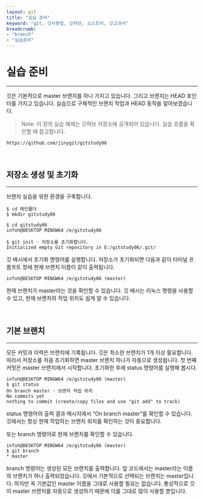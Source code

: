 ```yaml
---
layout: git
title: "실습 준비"
keyword: "git, 깃사용법, 깃허브, 소스트리, 깃교과서"
breadcrumb:
- "branch"
- "실습준비"
---
```


# 실습 준비
---
깃은 기본적으로 master 브랜치를 하나 가지고 있습니다. 그리고 브랜치는 HEAD 포인터를 가지고 있습니다. 실습으로 구체적인 브랜치 작업과 HEAD 동작을 알아보겠습니다.  

>Note: 이 장의 실습 예제는 깃허브 저장소에 공개되어 있습니다. 실습 흐름을 확인할 때 참고합니다.  

```
https://github.com/jinygit/gitstudy06
```

<br>
<a name="1"></a>

## 저장소 생성 및 초기화
---
브랜치 실습을 위한 환경을 구축합니다.

```
$ cd 메인폴더
$ mkdir gitstudy06

$ cd gitstudy06
infoh@DESKTOP MINGW64 /e/gitstudy06

$ git init ☜ 저장소를 초기화합니다.
Initialized empty Git repository in E:/gitstudy06/.git/
```

깃 배시에서 초기화 명령어를 실행합니다. 저장소가 초기화되면 다음과 같이 터미널 프롬프트 창에 현재 브랜치 이름이 같이 출력됩니다.  

```
infoh@DESKTOP MINGW64 /e/gitstudy06 (master)
```

현재 브랜치가 master라는 것을 확인할 수 있습니다. 깃 배시는 리눅스 명령을 사용할 수 있고, 현재 브랜치의 작업 위치도 쉽게 알 수 있습니다.  

<br>
<a name="2"></a>

## 기본 브랜치
---
모든 커밋과 이력은 브랜치에 기록됩니다. 깃은 최소한 브랜치가 1개 이상 필요합니다. 따라서 저장소를 처음 초기화하면 master 브랜치 하나가 자동으로 생성됩니다. 첫 번째 커밋은 master 브랜치에서 시작합니다. 초기화한 후에 status 명령어를 실행해 봅시다.  

```
infoh@DESKTOP MINGW64 /e/gitstudy06 (master)
$ git status 
On branch master ☜ 브랜치 작업 위치
No commits yet
nothing to commit (create/copy files and use "git add" to track)
```

status 명령어의 출력 결과 메시지에서 “On branch master”를 확인할 수 있습니다. 깃에서는 항상 현재 작업하는 브랜치 위치를 확인하는 것이 중요합니다.  

또는 branch 명령어로 현재 브랜치를 확인할 수 있습니다.  

```
infoh@DESKTOP MINGW64 /e/gitstudy06 (master)
$ git branch
* master
```

branch 명령어는 생성된 모든 브랜치를 출력합니다. 앞 코드에서는 master라는 이름의 브랜치가 하나 출력되었습니다. 깃에서 기본적으로 선택되는 브랜치는 master입니다. 하지만 꼭 기본값인 master 이름을 그대로 사용할 필요는 없습니다. 통상적으로 깃이 master 브랜치를 자동으로 생성하기 때문에 이를 그대로 많이 사용할 뿐입니다.  

<br><br>